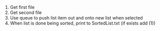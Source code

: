 1. Get first file
2. Get second file
3. Use queue to push list item out and onto new list when selected
4. When list is done being sorted, print to SortedList.txt (if exists add (1))
